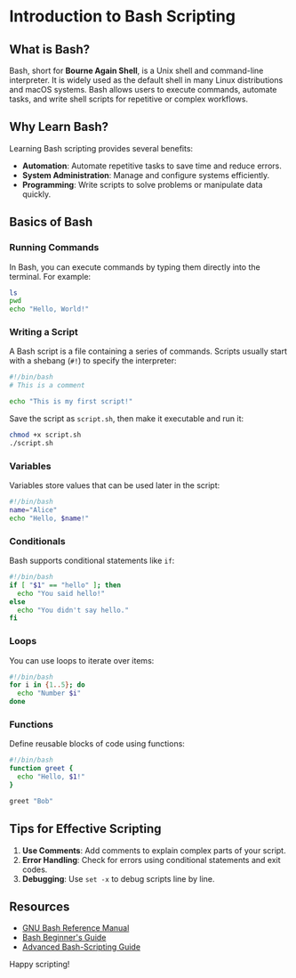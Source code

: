 # Introduction to Bash Scripting

## What is Bash?
Bash, short for **Bourne Again Shell**, is a Unix shell and command-line interpreter. It is widely used as the default shell in many Linux distributions and macOS systems. Bash allows users to execute commands, automate tasks, and write shell scripts for repetitive or complex workflows.

## Why Learn Bash?
Learning Bash scripting provides several benefits:
- **Automation**: Automate repetitive tasks to save time and reduce errors.
- **System Administration**: Manage and configure systems efficiently.
- **Programming**: Write scripts to solve problems or manipulate data quickly.

## Basics of Bash

### Running Commands
In Bash, you can execute commands by typing them directly into the terminal. For example:
```bash
ls
pwd
echo "Hello, World!"
```

### Writing a Script
A Bash script is a file containing a series of commands. Scripts usually start with a shebang (`#!`) to specify the interpreter:
```bash
#!/bin/bash
# This is a comment

echo "This is my first script!"
```
Save the script as `script.sh`, then make it executable and run it:
```bash
chmod +x script.sh
./script.sh
```

### Variables
Variables store values that can be used later in the script:
```bash
#!/bin/bash
name="Alice"
echo "Hello, $name!"
```

### Conditionals
Bash supports conditional statements like `if`:
```bash
#!/bin/bash
if [ "$1" == "hello" ]; then
  echo "You said hello!"
else
  echo "You didn't say hello."
fi
```

### Loops
You can use loops to iterate over items:
```bash
#!/bin/bash
for i in {1..5}; do
  echo "Number $i"
done
```

### Functions
Define reusable blocks of code using functions:
```bash
#!/bin/bash
function greet {
  echo "Hello, $1!"
}

greet "Bob"
```

## Tips for Effective Scripting
1. **Use Comments**: Add comments to explain complex parts of your script.
2. **Error Handling**: Check for errors using conditional statements and exit codes.
3. **Debugging**: Use `set -x` to debug scripts line by line.

## Resources
- [GNU Bash Reference Manual](https://www.gnu.org/software/bash/manual/bash.html)
- [Bash Beginner's Guide](https://tldp.org/LDP/Bash-Beginners-Guide/html/)
- [Advanced Bash-Scripting Guide](https://tldp.org/LDP/abs/html/)

Happy scripting!
